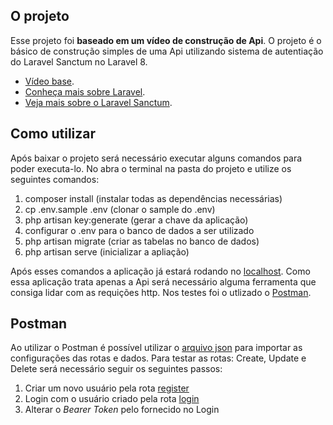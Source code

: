 ## O projeto

Esse projeto foi **baseado em um vídeo de construção de Api**. O projeto é o básico de construção simples de uma Api utilizando sistema de autentiação do Laravel Sanctum no Laravel 8.

-   [Vídeo base](https://www.youtube.com/watch?v=MT-GJQIY3EU).
-   [Conheça mais sobre Laravel](https://laravel.com/docs/8.x).
-   [Veja mais sobre o Laravel Sanctum](https://laravel.com/docs/8.x/sanctum#introduction).

## Como utilizar

Após baixar o projeto será necessário executar alguns comandos para poder executa-lo. No abra o terminal na pasta do projeto e utilize os seguintes comandos:

1. composer install (instalar todas as dependências necessárias)
2. cp .env.sample .env (clonar o sample do .env)
3. php artisan key:generate (gerar a chave da aplicação)
4. configurar o .env para o banco de dados a ser utilizado
5. php artisan migrate (criar as tabelas no banco de dados)
6. php artisan serve (inicializar a apliação)

Após esses comandos a aplicação já estará rodando no [localhost](http://localhost:8000). Como essa aplicação trata apenas a Api será necessário alguma ferramenta que consiga lidar com as requições http. Nos testes foi o utlizado o [Postman](https://www.postman.com/downloads/).

## Postman

Ao utilizar o Postman é possível utilizar o [arquivo json](../sanctum-api.postman_collection.json) para importar as configurações das rotas e dados. Para testar as rotas: Create, Update e Delete será necessário seguir os seguintes passos:

1. Criar um novo usuário pela rota [register](http://localhost:8000/api/register)
2. Login com o usuário criado pela rota [login](http://localhost:8000/api/login)
3. Alterar o _Bearer Token_ pelo fornecido no Login
